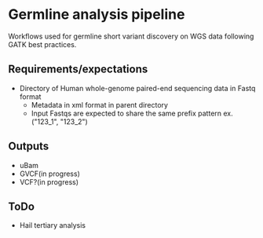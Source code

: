# Germline analysis pipeline

Workflows used for germline short variant discovery on WGS data following GATK best practices.

## Requirements/expectations
- Directory of Human whole-genome paired-end sequencing data in Fastq format
  - Metadata in xml format in parent directory
  - Input Fastqs are expected to share the same prefix pattern ex. ("123_1", "123_2") 

## Outputs
- uBam
- GVCF(in progress)
- VCF?(in progress)

## ToDo
- Hail tertiary analysis
